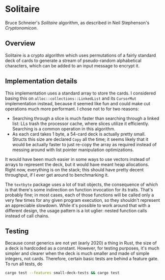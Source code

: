# Solitaire

Bruce Schneier's _Solitaire_ algorithm, as described in Neil Stephenson's _Cryptonomicon_.

## Overview

Solitaire is a crypto algorithm which uses permutations of a fairly standard deck of cards to generate a stream of pseudo-random alphabetical characters, which can be added to an input message to encrypt it.

## Implementation details

This implementation uses a standard array to store the cards. I considered basing this on `alloc::collections::LinkedList` and its `CursorMut` implementation instead, because it seemed like fun and could make cut operations much more performant. I chose not to for two reasons:

- Searching through a slice is much faster than searching through a linked list: LLs trash the processor cache, where slices utilize it efficiently. Searching is a common operation in this algorithm.
- As each card takes 1 byte, a 54-card deck is actually pretty small. Structs this size are declared `Copy` all the time; it seems likely that it would be actually faster to just re-copy the array as required instead of messing around with list pointer manipulation optimizations.

It would have been much easier in some ways to use vectors instead of arrays to represent the deck, but it would have meant heap allocations. Right now, everything is on the stack; this should have pretty decent throughput, if I ever get around to benchmarking it.

The `textbyte` package uses a lot of trait objects, the consequence of which is that there's some indirection on function invocation for its traits. That's probably fine; in most cases, each of those functions will be called only a very few times for any given program execution, so they shouldn't represent an appreciable slowdown. While it's possible to work around that with a different design, the usage pattern is a lot uglier: nested function calls instead of call chains.

## Testing

Because const generics are not yet (early 2020) a thing in Rust, the size of a deck is hardcoded as a constant. However, for testing purposes, it's much simpler and clearer when the deck is much smaller and made of simple integers, not cards. Therefore, certain basic tests are behind a feature gate. To run all tests, do

```sh
cargo test --features small-deck-tests && cargo test
```
